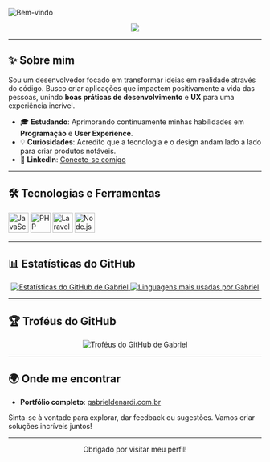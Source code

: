 ![Bem-vindo](https://user-images.githubusercontent.com/.../seu-gif-ou-imagem.gif)

<div align="center">
  <a href="https://git.io/typing-svg">
    <img src="https://readme-typing-svg.herokuapp.com?color=%23F7F7F7&center=true&vCenter=true&lines=Ol%C3%A1%2C+eu+sou+o+Gabriel+Denardi!;Desenvolvedor+apaixonado+por+inovar+com+c%C3%B3digo!" />
  </a>
</div>

---

## ✨ Sobre mim

Sou um desenvolvedor focado em transformar ideias em realidade através do código. Busco criar aplicações que impactem positivamente a vida das pessoas, unindo **boas práticas de desenvolvimento** e **UX** para uma experiência incrível.

- 🎓 **Estudando**: Aprimorando continuamente minhas habilidades em **Programação** e **User Experience**.
- 💡 **Curiosidades**: Acredito que a tecnologia e o design andam lado a lado para criar produtos notáveis.
- 💼 **LinkedIn**: [Conecte-se comigo](https://www.linkedin.com/in/gabrieldenardi06/)

---

## 🛠️ Tecnologias e Ferramentas

<p align="left">
  <img src="https://cdn.jsdelivr.net/gh/devicons/devicon/icons/javascript/javascript-original.svg" alt="JavaScript" width="40" height="40"/>
  <img src="https://cdn.jsdelivr.net/gh/devicons/devicon/icons/php/php-original.svg" alt="PHP" width="40" height="40"/>
  <img src="https://cdn.jsdelivr.net/gh/devicons/devicon/icons/laravel/laravel-plain.svg" alt="Laravel" width="40" height="40"/>
  <img src="https://cdn.jsdelivr.net/gh/devicons/devicon/icons/nodejs/nodejs-original.svg" alt="Node.js" width="40" height="40"/>
</p>

---

## 📊 Estatísticas do GitHub

<div align="center">
  <a href="https://github.com/GabrielDenardi/github-readme-stats">
    <picture>
      <source media="(prefers-color-scheme: dark)" srcset="https://github-readme-stats.vercel.app/api?username=GabrielDenardi&show_icons=true&theme=dark">
      <img alt="Estatísticas do GitHub de Gabriel" src="https://github-readme-stats.vercel.app/api?username=GabrielDenardi&show_icons=true&theme=default">
    </picture>
  </a>
  
  <a href="https://github.com/GabrielDenardi/github-readme-stats">
    <picture>
      <source media="(prefers-color-scheme: dark)" srcset="https://github-readme-stats.vercel.app/api/top-langs/?username=GabrielDenardi&layout=compact&langs_count=7&theme=dark">
      <img alt="Linguagens mais usadas por Gabriel" src="https://github-readme-stats.vercel.app/api/top-langs/?username=GabrielDenardi&layout=compact&langs_count=7&theme=default">
    </picture>
  </a>
</div>

---

## 🏆 Troféus do GitHub

<p align="center">
  <img src="https://github-profile-trophy.vercel.app/?username=GabrielDenardi&theme=onedark" alt="Troféus do GitHub de Gabriel" />
</p>

---

## 🌍 Onde me encontrar

- **Portfólio completo**: [gabrieldenardi.com.br](https://gabrieldenardi.com.br)

Sinta-se à vontade para explorar, dar feedback ou sugestões. Vamos criar soluções incríveis juntos!

---

<p align="center">
  Obrigado por visitar meu perfil!
</p>
